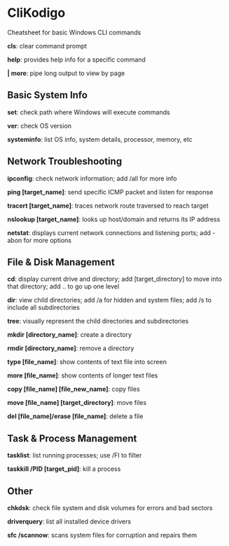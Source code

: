 # CliKodigo
Cheatsheet for basic Windows CLI commands

**cls**: clear command prompt

**help**: provides help info for a specific command

**| more**: pipe long output to view by page

## Basic System Info
**set**: check path where Windows will execute commands

**ver**: check OS version

**systeminfo**: list OS info, system details, processor, memory, etc

## Network Troubleshooting
**ipconfig**: check network information; add /all for more info

**ping [target_name]**: send specific ICMP packet and listen for response

**tracert [target_name]**: traces network route traversed to reach target

**nslookup [target_name]**: looks up host/domain and returns its IP address

**netstat**: displays current network connections and listening ports; add -abon for more options

## File & Disk Management
**cd**: display current drive and directory; add [target_directory] to move into that directory; add .. to go up one level

**dir**: view child directories; add /a for hidden and system files; add /s to include all subdirectories

**tree**: visually represent the child directories and subdirectories

**mkdir [directory_name]**: create a directory

**rmdir [directory_name]**: remove a directory

**type [file_name]**: show contents of text file into screen

**more [file_name]**: show contents of longer text files

**copy [file_name] [file_new_name]**: copy files 

**move [file_name] [target_directory]**: move files

**del [file_name]/erase [file_name]**: delete a file

## Task & Process Management
**tasklist**: list running processes; use /FI to filter

**taskkill /PID [target_pid]**: kill a process

## Other
**chkdsk**: check file system and disk volumes for errors and bad sectors

**driverquery**: list all installed device drivers

**sfc /scannow**: scans system files for corruption and repairs them
